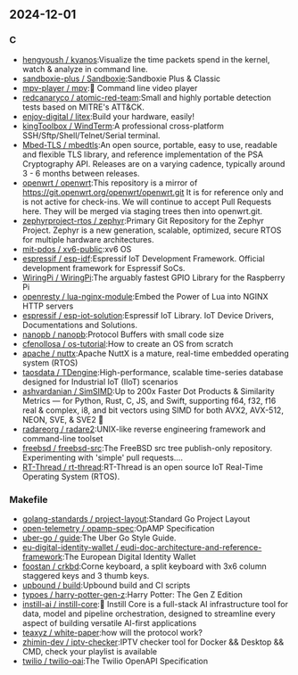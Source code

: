 ## 2024-12-01

### C

* [hengyoush / kyanos](https://github.com/hengyoush/kyanos):Visualize the time packets spend in the kernel, watch & analyze in command line.
* [sandboxie-plus / Sandboxie](https://github.com/sandboxie-plus/Sandboxie):Sandboxie Plus & Classic
* [mpv-player / mpv](https://github.com/mpv-player/mpv):🎥 Command line video player
* [redcanaryco / atomic-red-team](https://github.com/redcanaryco/atomic-red-team):Small and highly portable detection tests based on MITRE's ATT&CK.
* [enjoy-digital / litex](https://github.com/enjoy-digital/litex):Build your hardware, easily!
* [kingToolbox / WindTerm](https://github.com/kingToolbox/WindTerm):A professional cross-platform SSH/Sftp/Shell/Telnet/Serial terminal.
* [Mbed-TLS / mbedtls](https://github.com/Mbed-TLS/mbedtls):An open source, portable, easy to use, readable and flexible TLS library, and reference implementation of the PSA Cryptography API. Releases are on a varying cadence, typically around 3 - 6 months between releases.
* [openwrt / openwrt](https://github.com/openwrt/openwrt):This repository is a mirror of https://git.openwrt.org/openwrt/openwrt.git It is for reference only and is not active for check-ins. We will continue to accept Pull Requests here. They will be merged via staging trees then into openwrt.git.
* [zephyrproject-rtos / zephyr](https://github.com/zephyrproject-rtos/zephyr):Primary Git Repository for the Zephyr Project. Zephyr is a new generation, scalable, optimized, secure RTOS for multiple hardware architectures.
* [mit-pdos / xv6-public](https://github.com/mit-pdos/xv6-public):xv6 OS
* [espressif / esp-idf](https://github.com/espressif/esp-idf):Espressif IoT Development Framework. Official development framework for Espressif SoCs.
* [WiringPi / WiringPi](https://github.com/WiringPi/WiringPi):The arguably fastest GPIO Library for the Raspberry Pi
* [openresty / lua-nginx-module](https://github.com/openresty/lua-nginx-module):Embed the Power of Lua into NGINX HTTP servers
* [espressif / esp-iot-solution](https://github.com/espressif/esp-iot-solution):Espressif IoT Library. IoT Device Drivers, Documentations and Solutions.
* [nanopb / nanopb](https://github.com/nanopb/nanopb):Protocol Buffers with small code size
* [cfenollosa / os-tutorial](https://github.com/cfenollosa/os-tutorial):How to create an OS from scratch
* [apache / nuttx](https://github.com/apache/nuttx):Apache NuttX is a mature, real-time embedded operating system (RTOS)
* [taosdata / TDengine](https://github.com/taosdata/TDengine):High-performance, scalable time-series database designed for Industrial IoT (IIoT) scenarios
* [ashvardanian / SimSIMD](https://github.com/ashvardanian/SimSIMD):Up to 200x Faster Dot Products & Similarity Metrics — for Python, Rust, C, JS, and Swift, supporting f64, f32, f16 real & complex, i8, and bit vectors using SIMD for both AVX2, AVX-512, NEON, SVE, & SVE2 📐
* [radareorg / radare2](https://github.com/radareorg/radare2):UNIX-like reverse engineering framework and command-line toolset
* [freebsd / freebsd-src](https://github.com/freebsd/freebsd-src):The FreeBSD src tree publish-only repository. Experimenting with 'simple' pull requests....
* [RT-Thread / rt-thread](https://github.com/RT-Thread/rt-thread):RT-Thread is an open source IoT Real-Time Operating System (RTOS).

### Makefile

* [golang-standards / project-layout](https://github.com/golang-standards/project-layout):Standard Go Project Layout
* [open-telemetry / opamp-spec](https://github.com/open-telemetry/opamp-spec):OpAMP Specification
* [uber-go / guide](https://github.com/uber-go/guide):The Uber Go Style Guide.
* [eu-digital-identity-wallet / eudi-doc-architecture-and-reference-framework](https://github.com/eu-digital-identity-wallet/eudi-doc-architecture-and-reference-framework):The European Digital Identity Wallet
* [foostan / crkbd](https://github.com/foostan/crkbd):Corne keyboard, a split keyboard with 3x6 column staggered keys and 3 thumb keys.
* [upbound / build](https://github.com/upbound/build):Upbound build and CI scripts
* [typoes / harry-potter-gen-z](https://github.com/typoes/harry-potter-gen-z):Harry Potter: The Gen Z Edition
* [instill-ai / instill-core](https://github.com/instill-ai/instill-core):🔮 Instill Core is a full-stack AI infrastructure tool for data, model and pipeline orchestration, designed to streamline every aspect of building versatile AI-first applications
* [teaxyz / white-paper](https://github.com/teaxyz/white-paper):how will the protocol work?
* [zhimin-dev / iptv-checker](https://github.com/zhimin-dev/iptv-checker):IPTV checker tool for Docker && Desktop && CMD, check your playlist is available
* [twilio / twilio-oai](https://github.com/twilio/twilio-oai):The Twilio OpenAPI Specification
